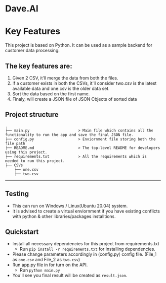 # Dave.AI 

# Key Features 
This project is based on Python. It can be used as a sample backend for customer data processing.


## The key features are:
1) Given 2 CSV, it'll merge the data from both the files.
2) If a customer exists in both the CSVs, it'll consider two.csv is the latest available data and one.csv is the older data set.  
3) Sort the data based on the first name.
4) Finaly, will create a JSON file of JSON Objects of sorted data


Project structure
------------

    .
    ├── main.py                      > Main file which contains all the functionality to run the app and save the final JSON file.
    ├── config.py                    > Enviornment file storing both the file path
    ├── README.md                    > The top-level README for developers using this project.
    ├── requirements.txt             > All the requirements which is needed to run this project.
    ├── CSVs
        ├── one.csv 
        ├── two.csv 
        


--------
## Testing

  - This can run on Windows / Linux(Ubuntu 20.04) system.
  - It is advised to create a virtual enviornment if you have existing conflicts with python & other libraries/packages installtions.

## Quickstart
  - Install all necessary dependencies for this project from requirements.txt
    - Run `pip install -r requirements.txt` for installing dependencies. 
  - Please change parameters accordingly in (config.py) config file. (File_1 as `one.csv` and File_2 as `two.csv`)
  - Run app.py file in for turn on the API.
    - Run `python main.py`
  - You'll see you final result will be created as `result.json`.
